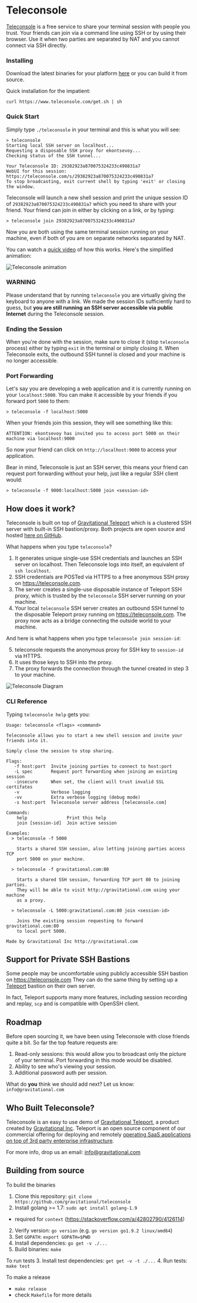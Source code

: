 # Teleconsole

[Teleconsole](https://www.teleconsole.com/) is a free service to share your terminal session with people you trust. 
Your friends can join via a command line using SSH or by using their browser. Use it when two parties are separated by NAT
and you cannot connect via SSH directly.

### Installing

Download the latest binaries for your platform [here](https://github.com/gravitational/teleconsole/releases) 
or you can build it from source.

Quick installation for the impatient:

```
curl https://www.teleconsole.com/get.sh | sh
```

### Quick Start

Simply type `./teleconsole` in your terminal and this is what you will see:

```
> teleconsole
Starting local SSH server on localhost...
Requesting a disposable SSH proxy for ekontsevoy...
Checking status of the SSH tunnel...

Your Teleconsole ID: 29382923a870075324233c490831a7
WebUI for this session: https://teleconsole.com/s/29382923a870075324233c490831a7
To stop broadcasting, exit current shell by typing 'exit' or closing the window.
```

Teleconsole will launch a new shell session and print the unique session ID of 
`29382923a870075324233c490831a7` which you need to share with your friend. 
Your friend can join in either by clicking on a link, or by typing: 

```
> teleconsole join 29382923a870075324233c490831a7
```

Now you are both using the same terminal session running on your machine, even if 
both of you are on separate networks separated by NAT.

You can watch a [quick video](https://www.youtube.com/watch?v=R8CnrnquS_s&vq=hd1080&rel=0) 
of how this works. Here's the simplified animation:

![Teleconsole animation](docs/full-screen-teleconsole.gif)


### WARNING

Please understand that by running `teleconsole` you are virtually giving the keyboard to
anyone with a link. We made the session IDs sufficiently hard to guess, but **you are still
running an SSH server accessible via public Internet** during the Teleconsole session.


### Ending the Session

When you're done with the session, make sure to close it (stop `teleconsole` process)
either by typing `exit` in the terminal or simply closing it. When Teleconsole exits,
the outbound SSH tunnel is closed and your machine is no longer accessible.

### Port Forwarding

Let's say you are developing a web application and it is currently running on your 
`localhost:5000`. You can make it accessible by your friends if you forward port 
`5000` to them:

```
> teleconsole -f localhost:5000
```

When your friends join this session, they will see something like this:

```
ATTENTION: ekontsevoy has invited you to access port 5000 on their machine via localhost:9000
```

So now your friend can click on `http://localhost:9000` to access your application.

Bear in mind, Teleconsole is just an SSH server, this means your friend can request 
port forwarding without your help, just like a regular SSH client would:

```
> teleconsole -f 9000:localhost:5000 join <session-id>
```

## How does it work?

Teleconsole is built on top of [Gravitational Teleport](http://gravitational.com/teleport) 
which is a clustered SSH server with built-in SSH bastion/proxy. Both projects are 
open source and hosted [here on GitHub](https://github.com/gravitational/teleport/blob/master/README.md).

What happens when you type `teleconsole`?

1. It generates unique single-use SSH credentials and launches an SSH server on localhost. 
   Then Teleconsole logs into itself, an equivalent of `ssh localhost`.
2. SSH credentials are POSTed via HTTPS to a free anonymous SSH proxy on https://teleconsole.com.
3. The server creates a single-use disposable instance of Teleport SSH proxy, which is 
   trusted by the `teleconsole` SSH server running on your machine. 
4. Your local `teleconsole` SSH server creates an outbound SSH tunnel to the disposable 
   Teleport proxy running on https://teleconsole.com. The proxy now acts as a bridge connecting
   the outside world to your machine.

And here is what happens when you type `teleconsole join session-id`:

<ol start="5">
<li>teleconsole requests the anonymous proxy for SSH key to <code>session-id</code> via HTTPS.</li>
<li>It uses those keys to SSH into the proxy.</li>
<li>The proxy forwards the connection through the tunnel created in step 3 to your machine.</li>
</ol>

![Teleconsole Diagram](docs/teleconsole-diagram-v2.png)


### CLI Reference

Typing `teleconsole help` gets you:

```
Usage: teleconsole <flags> <command>

Teleconsole allows you to start a new shell session and invite your 
friends into it.

Simply close the session to stop sharing.

Flags:
   -f host:port  Invite joining parties to connect to host:port
   -L spec       Request port forwarding when joining an existing session
   -insecure     When set, the client will trust invalid SSL certifates
   -v            Verbose logging
   -vv           Extra verbose logging (debug mode)
   -s host:port  Teleconsole server address [teleconsole.com]

Commands:
    help               Print this help
    join [session-id]  Join active session

Examples:
  > teleconsole -f 5000  

    Starts a shared SSH session, also letting joining parties access TCP 
    port 5000 on your machine.

  > teleconsole -f gravitational.com:80

    Starts a shared SSH session, forwarding TCP port 80 to joining parties.
    They will be able to visit http://gravitational.com using your machine
    as a proxy.

  > teleconsole -L 5000:gravitational.com:80 join <session-id>

    Joins the existing session requesting to forward gravitational.com:80
    to local port 5000.

Made by Gravitational Inc http://gravitational.com
```

## Support for Private SSH Bastions

Some people may be uncomfortable using publicly accessible SSH bastion on https://teleconsole.com
They can do the same thing by setting up a [Teleport](http://gravitational.com/teleport) bastion
on their own server. 

In fact, Teleport supports many more features, including session recording and replay, 
`scp` and is compatible with OpenSSH client.

## Roadmap

Before open sourcing it, we have been using Teleconsole with close friends quite a bit. 
So far the top feature requests are:

1. Read-only sessions: this would allow you to broadcast only the picture of your
   terminal. Port forwarding in this mode would be disabled.
2. Ability to see who's viewing your session.
3. Additional password auth per session.

What do **you** think we should add next? Let us know: `info@gravitational.com`

## Who Built Teleconsole?

Teleconsole is an easy to use demo of [Gravitational Teleport](http://gravitational.com/teleport),
a product created by [Gravitational Inc](https://gravitational.com). Teleport is an open source 
component of our commercial offering for deploying and remotely [operating SaaS applications on top of 
3rd party enterprise infrastructure](https://gravitational.com/product). 

For more info, drop us an email: [info@gravitational.com](mailto:info@gravitational.com)

## Building from source

To build the binaries
1. Clone this repository: `git clone https://github.com/gravitational/teleconsole`
2. Install golang >= 1.7: `sudo apt install golang-1.9`
- required for `context` (https://stackoverflow.com/a/42802790/4126114)
2. Verify version: `go version` (e.g. `go version go1.9.2 linux/amd64`)
2. Set `GOPATH`: `export GOPATH=$PWD`
3. Install dependencies: `go get -v ./...`
5. Build binaries: `make`

To run tests
3. Install test dependencies: `get get -v -t ./...`
4. Run tests: `make test`

To make a release
- `make release`
- check `Makefile` for more details
